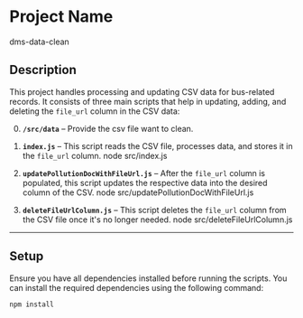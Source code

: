 

# Project Name 
dms-data-clean

## Description

This project handles processing and updating CSV data for bus-related records. It consists of three main scripts that help in updating, adding, and deleting the `file_url` column in the CSV data:

0. **`/src/data`** – Provide the csv file want to clean.

1. **`index.js`** – This script reads the CSV file, processes data, and stores it in the `file_url` column.
node src/index.js 


2. **`updatePollutionDocWithFileUrl.js`** – After the `file_url` column is populated, this script updates the respective data into the desired column of the CSV.
node src/updatePollutionDocWithFileUrl.js


3. **`deleteFileUrlColumn.js`** – This script deletes the `file_url` column from the CSV file once it's no longer needed.
node src/deleteFileUrlColumn.js

---

## Setup

Ensure you have all dependencies installed before running the scripts. You can install the required dependencies using the following command:

```bash
npm install



